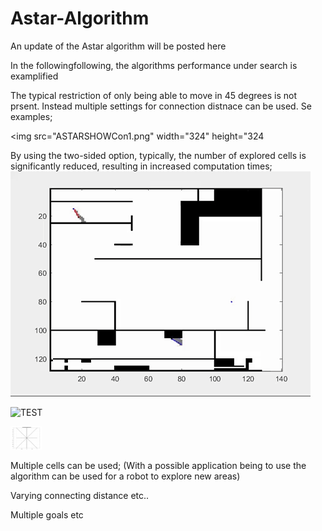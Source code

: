 # Astar-Algorithm
An update of the Astar algorithm will be posted here

In the followingfollowing, the algorithms performance under search is examplified

The typical restriction of only being able to move in 45 degrees is not prsent. Instead multiple settings for connection distnace can be used. Se examples; 


<img src="ASTARSHOWCon1.png" width="324" height="324

By using the two-sided option, typically, the number of explored cells is significantly reduced, resulting in increased computation times;
![TESt0](AStar2.gif)

![TEST](ASTARSHOWCon1.png=250x)




<img src="ASTARSHOWCon1.png" alt="cameraDemo" style="width:50px;"/>

Multiple cells can be used; (With a possible application being to use the algorithm can be used for a robot to explore new areas)


Varying connecting distance etc..

Multiple goals etc
